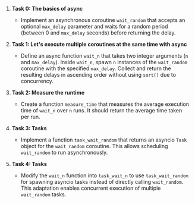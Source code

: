 
1. **Task 0: The basics of async**
   - Implement an asynchronous coroutine `wait_random` that accepts an optional `max_delay` parameter and waits for a random period (between 0 and `max_delay` seconds) before returning the delay.

2. **Task 1: Let's execute multiple coroutines at the same time with async**
   - Define an async function `wait_n` that takes two integer arguments (`n` and `max_delay`). Inside `wait_n`, spawn `n` instances of the `wait_random` coroutine with the specified `max_delay`. Collect and return the resulting delays in ascending order without using `sort()` due to concurrency.

3. **Task 2: Measure the runtime**
   - Create a function `measure_time` that measures the average execution time of `wait_n` over `n` runs. It should return the average time taken per run.

4. **Task 3: Tasks**
   - Implement a function `task_wait_random` that returns an asyncio `Task` object for the `wait_random` coroutine. This allows scheduling `wait_random` to run asynchronously.

5. **Task 4: Tasks**
   - Modify the `wait_n` function into `task_wait_n` to use `task_wait_random` for spawning asyncio tasks instead of directly calling `wait_random`. This adaptation enables concurrent execution of multiple `wait_random` tasks.

